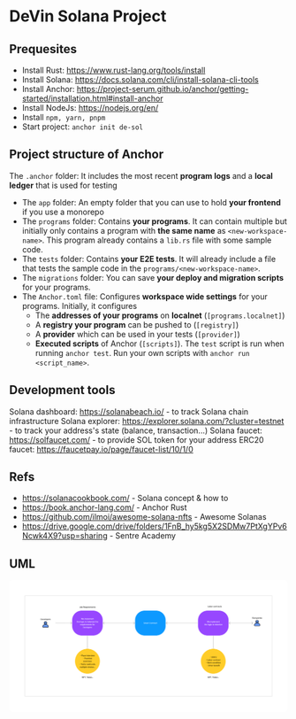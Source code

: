 # DeVin Solana Project
## Prequesites

- Install Rust: https://www.rust-lang.org/tools/install
- Install Solana: https://docs.solana.com/cli/install-solana-cli-tools
- Install Anchor: https://project-serum.github.io/anchor/getting-started/installation.html#install-anchor
- Install NodeJs: https://nodejs.org/en/
- Install `npm, yarn, pnpm`
- Start project: `anchor init de-sol`

## Project structure of Anchor
   The `.anchor` folder: It includes the most recent **program logs** and a **local ledger** that is used for testing
-   The `app` folder: An empty folder that you can use to hold **your frontend** if you use a monorepo
-   The `programs` folder: Contains **your programs**. It can contain multiple but initially only contains a program with **the same name** as `<new-workspace-name>`. This program already contains a `lib.rs` file with some sample code.
-   The `tests` folder: Contains **your E2E tests**. It will already include a file that tests the sample code in the `programs/<new-workspace-name>`.
-   The `migrations` folder: You can save **your deploy and migration scripts** for your programs.
-   The `Anchor.toml` file: Configures **workspace wide settings** for your programs. Initially, it configures
    -   The **addresses of your programs** on **localnet** (`[programs.localnet]`)
    -   A **registry your program** can be pushed to (`[registry]`)
    -   A **provider** which can be used in your tests (`[provider]`)
    -   **Executed scripts** of Anchor (`[scripts]`). The `test` script is run when running `anchor test`. Run your own scripts with `anchor run <script_name>`.

## Development tools
Solana dashboard: https://solanabeach.io/ - to track Solana chain infrastructure
Solana explorer: https://explorer.solana.com/?cluster=testnet - to track your address's state (balance, transaction...)
Solana faucet: https://solfaucet.com/ - to provide SOL token for your address
ERC20 faucet: https://faucetpay.io/page/faucet-list/10/1/0

## Refs
- https://solanacookbook.com/ - Solana concept & how to
- https://book.anchor-lang.com/ - Anchor Rust
- https://github.com/ilmoi/awesome-solana-nfts - Awesome Solanas
- https://drive.google.com/drive/folders/1FnB_hy5kg5X2SDMw7PtXgYPv6Ncwk4X9?usp=sharing - Sentre Academy

## UML
<img src="./assets/UML.png" style="border-radius: 5px"/>
